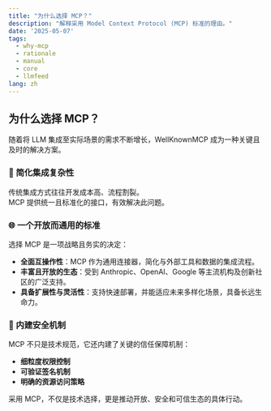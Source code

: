 ```yaml
---
title: "为什么选择 MCP？"
description: "解释采用 Model Context Protocol (MCP) 标准的理由。"
date: '2025-05-07'
tags:
  - why-mcp
  - rationale
  - manual
  - core
  - llmfeed
lang: zh
---
```


## 为什么选择 MCP？

随着将 LLM 集成至实际场景的需求不断增长，WellKnownMCP 成为一种关键且及时的解决方案。

### 🧩 简化集成复杂性

传统集成方式往往开发成本高、流程割裂。  
MCP 提供统一且标准化的接口，有效解决此问题。

### 🌐 一个开放而通用的标准

选择 MCP 是一项战略且务实的决定：

- **全面互操作性**：MCP 作为通用连接器，简化与外部工具和数据的集成流程。
- **丰富且开放的生态**：受到 Anthropic、OpenAI、Google 等主流机构及创新社区的广泛支持。
- **具备扩展性与灵活性**：支持快速部署，并能适应未来多样化场景，具备长远生命力。

### 🔐 内建安全机制

MCP 不只是技术规范，它还内建了关键的信任保障机制：

- **细粒度权限控制**
- **可验证签名机制**
- **明确的资源访问策略**

采用 MCP，不仅是技术选择，更是推动开放、安全和可信生态的具体行动。
